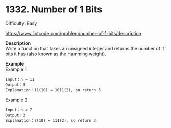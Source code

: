 # 1332. Number of 1 Bits

Difficulty: Easy

https://www.lintcode.com/problem/number-of-1-bits/description

**Description**  
Write a function that takes an unsigned integer and returns the number of ’1' bits it has (also known as the Hamming weight).

**Example**  
Example 1
```
Input：n = 11
Output：3
Explanation：11(10) = 1011(2), so return 3
```
Example 2
```
Input：n = 7
Output：3
Explanation：7(10) = 111(2), so return 3
```
